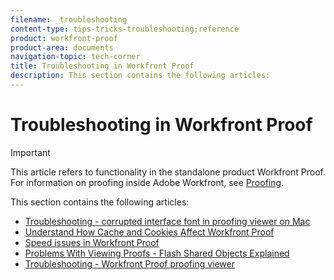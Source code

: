 ```yaml
---
filename: _troubleshooting
content-type: tips-tricks-troubleshooting;reference
product: workfront-proof
product-area: documents
navigation-topic: tech-corner
title: Troubleshooting in Workfront Proof
description: This section contains the following articles:
---
```


# Troubleshooting in Workfront Proof

>[!IMPORTANT]
>
>This article refers to functionality in the standalone product Workfront Proof. For information on proofing inside Adobe Workfront, see [Proofing](../../../review-and-approve-work/proofing/proofing.md).

This section contains the following articles:

* [Troubleshooting - corrupted interface font in proofing viewer on Mac](../../../workfront-proof/wp-tech-corner/troubleshooting/corrupted-interface-font-pv-mac.md) 
* [Understand How Cache and Cookies Affect Workfront Proof](../../../workfront-proof/wp-tech-corner/troubleshooting/how-cache-cookies-affect-pv.md) 
* [Speed issues in Workfront Proof](../../../workfront-proof/wp-tech-corner/troubleshooting/speed-issue.md) 
* [Problems With Viewing Proofs - Flash Shared Objects Explained](../../../workfront-proof/wp-tech-corner/troubleshooting/view-proof-flash-shared-object.md) 
* [Troubleshooting - Workfront Proof proofing viewer](../../../workfront-proof/wp-tech-corner/troubleshooting/proofing-viewer.md)

